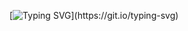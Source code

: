 [![Typing SVG](https://readme-typing-svg.herokuapp.com?font=IBM+Plex+Mono&size=25&duration=2228&pause=1000&color=D7D3A7&random=false&width=433&height=40&lines=Hey%2C+Mikhail+here!)](https://git.io/typing-svg)
<!--
**poludmik/poludmik** is a ✨ _special_ ✨ repository because its `README.md` (this file) appears on your GitHub profile.

Here are some ideas to get you started:

- 🔭 I’m currently working on ...
- 🌱 I’m currently learning ...
- 👯 I’m looking to collaborate on ...
- 🤔 I’m looking for help with ...
- 💬 Ask me about ...
- 📫 How to reach me: ...
- 😄 Pronouns: ...
- ⚡ Fun fact: ...
-->
